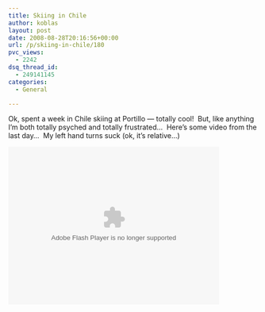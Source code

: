 ```yaml
---
title: Skiing in Chile
author: koblas
layout: post
date: 2008-08-28T20:16:56+00:00
url: /p/skiing-in-chile/180
pvc_views:
  - 2242
dsq_thread_id:
  - 249141145
categories:
  - General

---
```

Ok, spent a week in Chile skiing at Portillo &#8212; totally cool!&nbsp; But, like anything I&#8217;m both totally psyched and totally frustrated&#8230;&nbsp; Here&#8217;s some video from the last day&#8230;&nbsp; My left hand turns suck (ok, it&#8217;s relative&#8230;) 

<embed src="http://cdn.smugmug.com/ria/ShizVidz-2008080703.swf" width="425" height="318" type="application/x-shockwave-flash" allowfullscreen="true" flashvars="s=ZT0xJmk9MzYwNzk3MDg2Jms9Sld3dmEmYT01ODE5NDI2X1lCYUJ5JnU9a29ibGFzZm9ydW0=">
</embed>